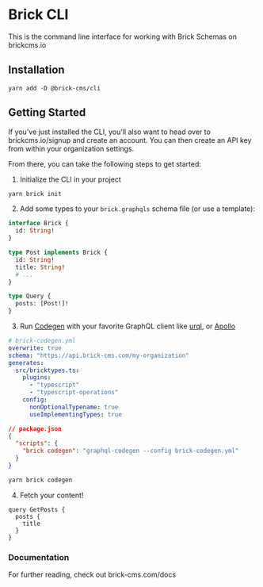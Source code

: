 # Brick CLI

This is the command line interface for working with Brick Schemas on brickcms.io

## Installation

`yarn add -D @brick-cms/cli`

## Getting Started

If you've just installed the CLI, you'll also want to head over to brickcms.io/signup and create an account.
You can then create an API key from within your organization settings. 

From there, you can take the following steps to get started:

1. Initialize the CLI in your project

```bash
yarn brick init
```

2. Add some types to your `brick.graphqls` schema file (or use a template):

```graphql
interface Brick {
  id: String!
}

type Post implements Brick {
  id: String!
  title: String!
  # ...
}

type Query {
  posts: [Post!]!
}
```

3. Run [Codegen](https://the-guild.dev/graphql/codegen) with your favorite GraphQL client like [urql](https://formidable.com/open-source/urql/), or [Apollo](https://www.apollographql.com/docs/react/)

```yaml
# brick-codegen.yml
overwrite: true
schema: "https://api.brick-cms.com/my-organization"
generates:
  src/bricktypes.ts:
    plugins:
      - "typescript"
      - "typescript-operations"
    config:
      nonOptionalTypename: true
      useImplementingTypes: true
```

```json
// package.json
{
  "scripts": {
    "brick codegen": "graphql-codegen --config brick-codegen.yml"
  }
}
```

```bash
yarn brick codegen
```

4. Fetch your content!

```gql
query GetPosts {
  posts {
    title
  }
}
```

### Documentation

For further reading, check out brick-cms.com/docs

